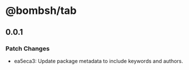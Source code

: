 # @bombsh/tab

## 0.0.1

### Patch Changes

- ea5eca3: Update package metadata to include keywords and authors.

